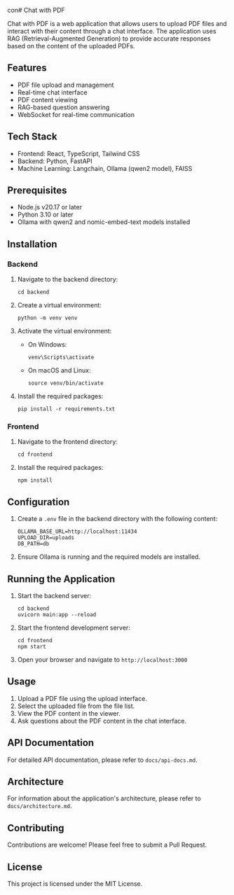 con# Chat with PDF

Chat with PDF is a web application that allows users to upload PDF files and interact with their content through a chat interface. The application uses RAG (Retrieval-Augmented Generation) to provide accurate responses based on the content of the uploaded PDFs.

## Features

- PDF file upload and management
- Real-time chat interface
- PDF content viewing
- RAG-based question answering
- WebSocket for real-time communication

## Tech Stack

- Frontend: React, TypeScript, Tailwind CSS
- Backend: Python, FastAPI
- Machine Learning: Langchain, Ollama (qwen2 model), FAISS

## Prerequisites

- Node.js v20.17 or later
- Python 3.10 or later
- Ollama with qwen2 and nomic-embed-text models installed

## Installation

### Backend

1. Navigate to the backend directory:
   ```
   cd backend
   ```

2. Create a virtual environment:
   ```
   python -m venv venv
   ```

3. Activate the virtual environment:
   - On Windows:
     ```
     venv\Scripts\activate
     ```
   - On macOS and Linux:
     ```
     source venv/bin/activate
     ```

4. Install the required packages:
   ```
   pip install -r requirements.txt
   ```

### Frontend

1. Navigate to the frontend directory:
   ```
   cd frontend
   ```

2. Install the required packages:
   ```
   npm install
   ```

## Configuration

1. Create a `.env` file in the backend directory with the following content:
   ```
   OLLAMA_BASE_URL=http://localhost:11434
   UPLOAD_DIR=uploads
   DB_PATH=db
   ```

2. Ensure Ollama is running and the required models are installed.

## Running the Application

1. Start the backend server:
   ```
   cd backend
   uvicorn main:app --reload
   ```

2. Start the frontend development server:
   ```
   cd frontend
   npm start
   ```

3. Open your browser and navigate to `http://localhost:3000`

## Usage

1. Upload a PDF file using the upload interface.
2. Select the uploaded file from the file list.
3. View the PDF content in the viewer.
4. Ask questions about the PDF content in the chat interface.

## API Documentation

For detailed API documentation, please refer to `docs/api-docs.md`.

## Architecture

For information about the application's architecture, please refer to `docs/architecture.md`.

## Contributing

Contributions are welcome! Please feel free to submit a Pull Request.

## License

This project is licensed under the MIT License.